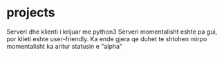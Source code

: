 # projects
Serveri dhe klienti i krijuar me python3
Serveri momentalisht eshte pa gui, por klieti eshte user-friendly. Ka ende gjera qe duhet te shtohen mirpo momentalisht 
ka aritur statusin e "alpha"
